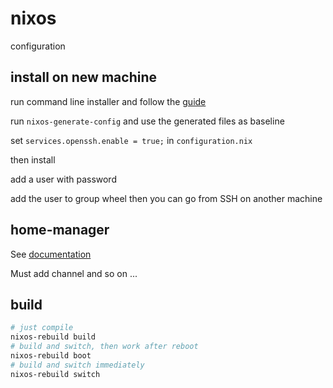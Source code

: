 # nixos

configuration

## install on new machine

run command line installer and follow the [guide](https://nixos.org/manual/nixos/stable/index.html#sec-installation)

run `nixos-generate-config` and use the generated files as baseline

set `services.openssh.enable = true;` in `configuration.nix`

then install

add a user with password

add the user to group wheel
then you can go from SSH on another machine

## home-manager

See [documentation](https://nix-community.github.io/home-manager/index.html#idm140737328806976)

Must add channel and so on ...

## build

```sh
# just compile
nixos-rebuild build
# build and switch, then work after reboot
nixos-rebuild boot
# build and switch immediately
nixos-rebuild switch

```
